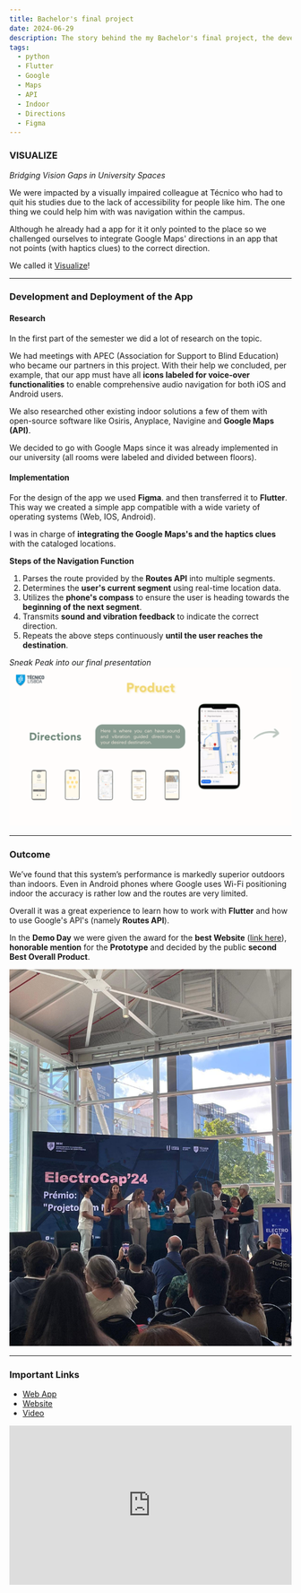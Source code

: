 ```yaml
---
title: Bachelor's final project
date: 2024-06-29
description: The story behind the my Bachelor's final project, the development process and the outcome.
tags:
  - python
  - Flutter
  - Google
  - Maps
  - API
  - Indoor
  - Directions
  - Figma
---
```

### VISUALIZE  
*Bridging Vision Gaps in University Spaces*

We were impacted by a visually impaired colleague at Técnico who had to quit his studies due to the lack of accessibility for people like him. The one thing we could help him with was navigation within the campus.

Although he already had a app for it it only pointed to the place so we challenged ourselves to integrate Google Maps' directions in an app that not points (with haptics clues) to the correct direction.

We called it [Visualize](https://pic-visualize-tomasgesteves-9a2c6c6209ed433189c5c458214944da393.gitlab.io/)!

----
### Development and Deployment of the App

#### Research
In the first part of the semester we did a lot of research on the topic. 

We had meetings with APEC (Association for Support to Blind Education) who became our partners in this project. With their help we concluded, per example, that our app must have all **icons labeled for voice-over functionalities** to enable comprehensive audio navigation for both iOS and Android users.

We also researched other existing indoor solutions a few of them with open-source software like Osiris, Anyplace, Navigine and **Google Maps (API)**.

We decided to go with Google Maps since it was already implemented in our university (all rooms were labeled and divided between floors).

#### Implementation
For the design of the app we used **Figma**. and then transferred it to **Flutter**. This way we created a simple app compatible with a wide variety of operating systems (Web, IOS, Android).

I was in charge of **integrating the Google Maps's and the haptics clues** with the cataloged locations. 

**Steps of the Navigation Function**

1. Parses the route provided by the **Routes API** into multiple segments.
2. Determines the **user's current segment** using real-time location data.
3. Utilizes the **phone's compass** to ensure the user is heading towards the **beginning of the next segment**.
4. Transmits **sound and vibration feedback** to indicate the correct direction.
5. Repeats the above steps continuously **until the user reaches the destination**.

*Sneak Peak into our final presentation*
![Image Description](/images/Visualize-ppt.png)


---
### Outcome

We’ve found that this system’s performance is markedly superior outdoors than indoors. Even in Android phones where Google uses Wi-Fi positioning indoor the accuracy is rather low and the routes are very limited.

Overall it was a great experience to learn how to work with **Flutter** and how to use Google's API's (namely **Routes API**).

In the **Demo Day** we were given the award for the **best Website** ([link here](https://pic-visualize-tomasgesteves-9a2c6c6209ed433189c5c458214944da393.gitlab.io/)), **honorable mention** for the **Prototype** and decided by the public **second Best Overall Product**.

![Image Description](/images/DemoDay.jpg)



---
### Important Links

- [Web App](https://picvisualizeapp.web.app/)
- [Website](https://pic-visualize-tomasgesteves-9a2c6c6209ed433189c5c458214944da393.gitlab.io/)
- [Video](https://drive.google.com/file/d/1GkTPM2VJgZ0KTbibQ-1wdJnFUcs3CBCX/view?usp=sharing)

<div style="width: 100%; max-width: 800px; aspect-ratio: 16 / 9; position: relative;">
	  <iframe 
		  src="https://drive.google.com/file/d/1GkTPM2VJgZ0KTbibQ-1wdJnFUcs3CBCX/preview"  style="width: 100%; height: 100%; border: none;" 
		  allow="autoplay">
	</iframe>
</div>



